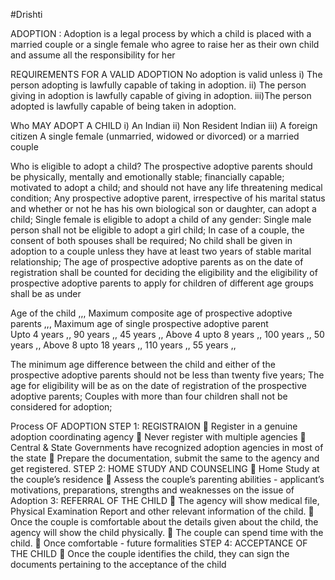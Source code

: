 #Drishti

ADOPTION : Adoption is a legal process by which a child is placed with a married couple or a single female who agree to
raise her as their own child and assume all the responsibility for her


 REQUIREMENTS FOR A VALID ADOPTION No adoption is valid unless 
    i) The person adopting is lawfully capable of taking in adoption.
    ii) The person giving in adoption is lawfully capable of giving in adoption.
    iii)The person adopted is lawfully capable of being taken in adoption.
    
  Who MAY ADOPT A CHILD
    i) An Indian
    ii) Non Resident Indian 
    iii) A foreign citizen A single female (unmarried, widowed or divorced) or a married couple

    
    
Who is eligible to adopt a child?
The prospective adoptive parents should be physically, mentally and emotionally stable; financially capable; motivated to adopt a child; and should not have any life threatening medical condition;
Any prospective adoptive parent, irrespective of his marital status and whether or not he has his own biological son or daughter, can adopt a child;
Single female is eligible to adopt a child of any gender:
Single male person shall not be eligible to adopt a girl child;
In case of a couple, the consent of both spouses shall be required;
No child shall be given in adoption to a couple unless they have at least two years of stable marital relationship;
The age of prospective adoptive parents as on the date of registration shall be counted for deciding the eligibility and the eligibility of prospective adoptive parents to apply for children of different age groups shall be as under

Age of the child	 ,,,       Maximum composite age of prospective adoptive parents	 ,,,       Maximum age of single prospective adoptive parent	
Upto 4 years	   ,,           90 years       ,,                                                 	45 years	,,
Above 4 upto 8 years	 ,,     100 years	      ,,                                                 50 years	,,
Above 8 upto 18 years	,,     110 years	      ,,                                                 55 years	,,


The minimum age difference between the child and either of the prospective adoptive parents should not be less than twenty five years;
The age for eligibility will be as on the date of registration of the prospective adoptive parents;
Couples with more than four children shall not be considered for adoption;

Process OF ADOPTION STEP 1: REGISTRAION  Register in a genuine adoption coordinating agency
   Never register with multiple agencies  Central & State Governments have recognized adoption agencies in most of the state  Prepare the documentation, submit the same to the agency and get registered. STEP 2: HOME STUDY AND COUNSELING  Home Study at the couple’s residence  Assess the couple’s parenting abilities - applicant’s motivations, preparations, strengths and weaknesses on the issue of Adoption 
  3: REFERRAL OF THE CHILD  The agency will show medical file, Physical Examination Report and other relevant information of the child.  Once the couple is comfortable about the details given about the child, the agency will show the child physically.  The couple can spend time with the child.  Once comfortable - future formalities STEP 4: ACCEPTANCE OF THE CHILD  Once the couple identifies the child, they can sign the documents pertaining to the acceptance of the child

